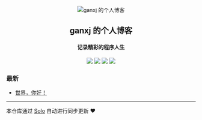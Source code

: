<p align="center"><img alt="ganxj 的个人博客" src="https://static.b3log.org/images/brand/solo-32.png"></p><h2 align="center">
ganxj 的个人博客
</h2>

<h4 align="center">记录精彩的程序人生</h4>
<p align="center"><a title="ganxj 的个人博客" target="_blank" href="https://github.com/ganxj/solo-blog"><img src="https://img.shields.io/github/last-commit/ganxj/solo-blog.svg?style=flat-square&color=FF9900"></a>
<a title="GitHub repo size in bytes" target="_blank" href="https://github.com/ganxj/solo-blog"><img src="https://img.shields.io/github/repo-size/ganxj/solo-blog.svg?style=flat-square"></a>
<a title="Solo Version" target="_blank" href="https://github.com/b3log/solo/releases"><img src="https://img.shields.io/badge/solo-3.6.5-f1e05a.svg?style=flat-square&color=blueviolet"></a>
<a title="Hits" target="_blank" href="https://github.com/b3log/hits"><img src="https://hits.b3log.org/ganxj/solo-blog.svg"></a></p>

### 最新

* [世界，你好！](http://gange.daxiangzhuan.com/hello-solo)



---

本仓库通过 [Solo](https://github.com/b3log/solo) 自动进行同步更新 ❤️ 